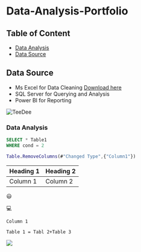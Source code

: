 # Data-Analysis-Portfolio

## Table of Content
- [Data Analysis](#data-analysis)
- [Data Source](#data-source)


## Data Source
- Ms Excel for Data Cleaning [Download here](https://microsoft.com)
- SQL Server for Querying and Analysis
- Power BI for Reporting


![TeeDee](https://github.com/TeeDee01/Data-Analysis-Portfolio/assets/58027448/5a39f8dc-a93b-4719-a93e-03540aa025d8)

### Data Analysis
```SQL
SELECT * Table1
WHERE cond = 2
```

``` M LANG
Table.RemoveColumns(#"Changed Type",{"Column1"})
```
| Heading 1|Heading 2|
|----------|---------|
|Column 1| Column 2|

😃

💻

`Column 1`

`Table 1 = Tabl 2+Table 3`

![](image.png)
